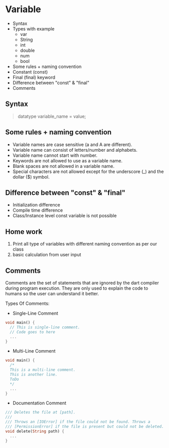 # Variable

- Syntax
- Types with example
  - var
  - String
  - int
  - double
  - num
  - bool
- Some rules + naming convention
- Constant (const)
- Final (final) keyword
- Difference between "const" & "final"
- Comments

## Syntax

> datatype variable_name = value;

## Some rules + naming convention

- Variable names are case sensitive (a and A are different).
- Variable name can consist of letters/number and alphabets.
- Variable name cannot start with number.
- Keywords are not allowed to use as a variable name.
- Blank spaces are not allowed in a variable name.
- Special characters are not allowed except for the underscore (_) and the dollar ($) symbol.

## Difference between "const" & "final"

- Initialization difference
- Compile time difference
- Class/Instance level const variable is not possible

## Home work

1. Print all type of variables with different naming convention as per our class
2. basic calculation from user input

## Comments

Comments are the set of statements that are ignored by the dart compiler during program execution. They are only used to explain the code to humans so the user can understand it better.

Types Of Comments:

- Single-Line Comment

```dart
void main() {
  // This is single-line comment.
  // Code goes to here
  ...
}
```

- Multi-Line Comment

```dart
void main() {
  /*
  This is a multi-line comment.
  This is another line.
  ToDo
  */
  ...
}
```

- Documentation Comment

```dart
/// Deletes the file at [path].
///
/// Throws an [IOError] if the file could not be found. Throws a
/// [PermissionError] if the file is present but could not be deleted.
void delete(String path) {
  ...
}
```
